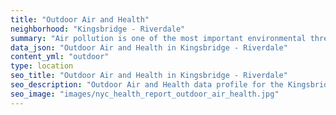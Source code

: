 ```yaml
---
title: "Outdoor Air and Health"
neighborhood: "Kingsbridge - Riverdale"
summary: "Air pollution is one of the most important environmental threats to urban populations and while all people are exposed, pollutant emissions, levels of exposure, and population vulnerability vary across neighborhoods. Exposures to common air pollutants have been linked to respiratory and cardiovascular diseases, cancers, and premature deaths."
data_json: "Outdoor Air and Health in Kingsbridge - Riverdale"
content_yml: "outdoor"
type: location
seo_title: "Outdoor Air and Health in Kingsbridge - Riverdale"
seo_description: "Outdoor Air and Health data profile for the Kingsbridge - Riverdale neighborhood of NYC."
seo_image: "images/nyc_health_report_outdoor_air_health.jpg"
---
```

